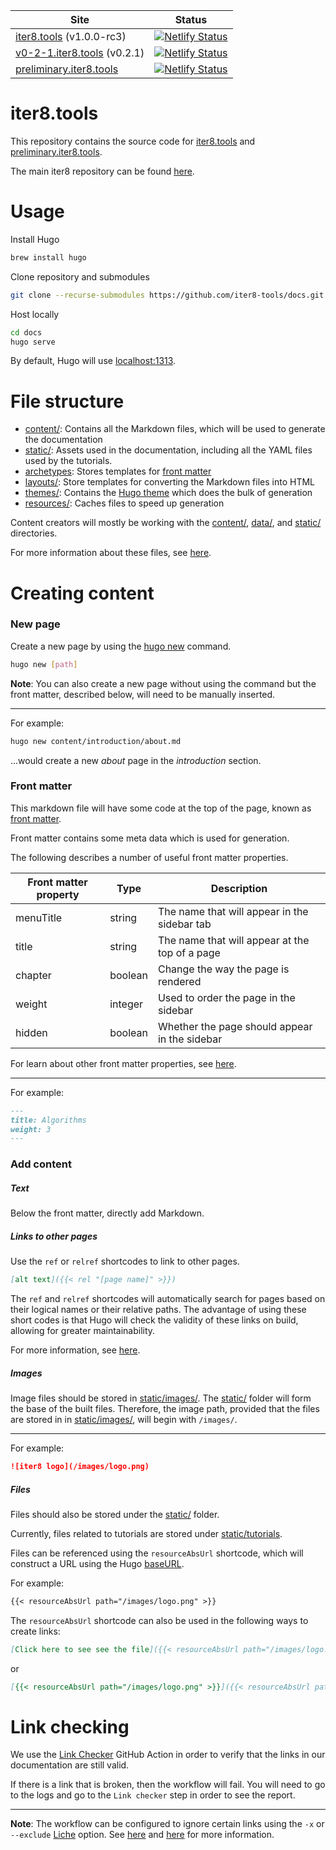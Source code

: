 | Site | Status
|------|-------
| [iter8.tools](https://iter8.tools) (v1.0.0-rc3) | [![Netlify Status](https://api.netlify.com/api/v1/badges/3351aece-eb1e-4078-aab5-da6108a53ba7/deploy-status)](https://app.netlify.com/sites/iter8-v1-0-0/deploys)
| [v0-2-1.iter8.tools](https://v0-2-1.iter8.tools) (v0.2.1) | [![Netlify Status](https://api.netlify.com/api/v1/badges/c2832f30-9130-4c9b-8183-c110c890426e/deploy-status)](https://app.netlify.com/sites/iter8-v0-2-1/deploys)
| [preliminary.iter8.tools](https://preliminary.iter8.tools) | [![Netlify Status](https://api.netlify.com/api/v1/badges/b800a77c-9df7-49f0-9f55-010a0dbcdc70/deploy-status)](https://app.netlify.com/sites/preliminary-iter8-tools/deploys)

# iter8.tools

This repository contains the source code for [iter8.tools](https://iter8.tools) and
[preliminary.iter8.tools](https://preliminary.iter8.tools).

The main iter8 repository can be found [here](https://github.com/iter8-tools/iter8).

# Usage

Install Hugo

```bash
brew install hugo
```

Clone repository and submodules

```bash
git clone --recurse-submodules https://github.com/iter8-tools/docs.git
```

Host locally

```bash
cd docs
hugo serve
```

By default, Hugo will use [localhost:1313](localhost:1313).

# File structure

* [content/](content/): Contains all the Markdown files, which will be used to generate the documentation
* [static/](static/): Assets used in the documentation, including all the YAML files used by the tutorials.
* [archetypes](archetypes): Stores templates for [front matter](https://gohugo.io/content-management/front-matter/)
* [layouts/](layouts): Store templates for converting the Markdown files into HTML
* [themes/](themes): Contains the [Hugo theme](https://themes.gohugo.io/) which does the bulk of generation
* [resources/](resources): Caches files to speed up generation

Content creators will mostly be working with the [content/](content/), [data/](data/), and [static/](static/) directories.

For more information about these files, see [here](https://gohugo.io/getting-started/directory-structure/).

# Creating content

### New page

Create a new page by using the [hugo new](https://gohugo.io/commands/hugo_new/) command.

```bash
hugo new [path]
```

**Note**: You can also create a new page without using the command but the front matter, described below, will need to be manually inserted.

***

For example:

```bash
hugo new content/introduction/about.md
```

...would create a new _about_ page in the _introduction_ section.

### Front matter

This markdown file will have some code at the top of the page, known as [front matter](https://gohugo.io/content-management/front-matter/).

Front matter contains some meta data which is used for generation.

The following describes a number of useful front matter properties.

| Front matter property | Type | Description
|-----------------------|------|------------
| menuTitle | string | The name that will appear in the sidebar tab
| title | string | The name that will appear at the top of a page
| chapter | boolean | Change the way the page is rendered
| weight | integer | Used to order the page in the sidebar
| hidden | boolean | Whether the page should appear in the sidebar

For learn about other front matter properties, see [here](https://themes.gohugo.io//theme/hugo-theme-learn/en/cont/pages/#front-matter-configuration).

***

For example:

```md
---
title: Algorithms
weight: 3
---
```

### Add content

##### Text

Below the front matter, directly add Markdown.

##### Links to other pages

Use the `ref` or `relref` shortcodes to link to other pages.

```md
[alt text]({{< rel "[page name]" >}})
```

The `ref` and `relref` shortcodes will automatically search for pages based on their logical names or their relative paths. The advantage of using these short codes is that Hugo will check the validity of these links on build, allowing for greater maintainability.

For more information, see [here](https://gohugo.io/content-management/shortcodes/#ref-and-relref).
                                               
##### Images

Image files should be stored in [static/images/](static/images/). The [static/](static/) folder will form the base of the built files. Therefore, the image path, provided that the files are stored in in [static/images/](static/images/), will begin with `/images/`.

***

For example:

```md
![iter8 logo](/images/logo.png)
```

##### Files

Files should also be stored under the [static/](static/) folder.

Currently, files related to tutorials are stored under [static/tutorials](static/tutorials).

Files can be referenced using the `resourceAbsUrl` shortcode, which will construct a URL using the Hugo [baseURL](https://gohugo.io/getting-started/configuration/#all-configuration-settings).

For example:

```md
{{< resourceAbsUrl path="/images/logo.png" >}}
```

The `resourceAbsUrl` shortcode can also be used in the following ways to create links:

```md
[Click here to see see the file]({{< resourceAbsUrl path="/images/logo.png" >}})
```

or

```md
[{{< resourceAbsUrl path="/images/logo.png" >}}]({{< resourceAbsUrl path="/images/logo.png" >}})
```

# Link checking

We use the [Link Checker](https://github.com/marketplace/actions/link-checker) GitHub Action in order to verify that the links in our documentation are still valid.

If there is a link that is broken, then the workflow will fail. You will need to go to the logs and go to the `Link checker` step in order to see the report.

***

**Note**: The workflow can be configured to ignore certain links using the `-x` or `--exclude` [Liche](https://github.com/raviqqe/liche) option. See [here](https://github.com/marketplace/actions/link-checker#usage) and [here](https://github.com/raviqqe/liche#usage) for more information.
